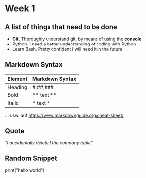 # Week 1

## A list of things that need to be done

- **Git.** Thoroughly understand git, by means of using the **console**
- Python. I need a better understanding of coding with Python
- Learn Bash. Pretty confident I will need it in the future

## Markdown Syntax

| Element | Markdown Syntax |
| ----------- | ----------- |
| Heading | #,##,### |
| Bold | ** text ** |
| Italic | * text * |
...
usw. auf https://www.markdownguide.org/cheat-sheet/

## Quote 
*"I accidentally deleted the company table"*

## Random Snippet

print("hello world")
